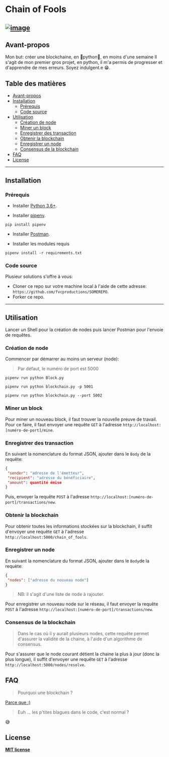 # Chain of Fools

[![image](https://img.shields.io/github/license/Sam-prog-sudo/sam.github.io?style=flat-square)](https://github.com/Sam-prog-sudo/Chain-of-Fools/blob/master/LICENSE)
---
## Avant-propos

Mon but: créer une blockchaine, en 🐍python🐍, en moins d'une semaine
Il s'agit de mon premier gros projet, en python, il m'a permis de progresser et d'apprendre de mes erreurs.
Soyez indulgent.e 😁.

## Table des matières

- [Avant-propos](#avant-propos)
- [Installation](#installation)
  - [Prérequis](#prérequis)
  - [Code source](#code-source)
- [Utilisation](#utilisation)
  - [Création de node](#création-de-node)
  - [Miner un block](#miner-un-block)
  - [Enregistrer des transaction](#enregistrer-des-transaction)
  - [Obtenir la blockchain](#obtenir-la-blockchain)
  - [Enregistrer un node](#enregistrer-un-node)
  - [Consensus de la blockchain](#consensus-de-la-blockchain)
- [FAQ](#faq)
- [License](#license)
---
## Installation
### Prérequis

* Installer [Python 3.6+](https://www.python.org/downloads/). 

* Installer [pipenv](https://github.com/kennethreitz/pipenv).
```shell
pip install pipenv 
```
* Installer [Postman](https://www.postman.com/downloads/).

* Installer les modules requis  
```shell
pipenv install -r requirements.txt
``` 
### Code source
Plusieur solutions s'offre à vous:  
- Cloner ce repo sur votre machine local à l'aide de cette adresse: `https://github.com/fvcproductions/SOMEREPO`.  
- Forker ce repo.
----
## Utilisation
Lancer un Shell pour la création de nodes puis lancer Postman pour l'envoie de requêtes.  
### Création de node
Commencer par démarrer au moins un serveur (node):  
> Par défaut, le numéro de port est 5000  
```shell
pipenv run python Block.py
```
```shell
pipenv run python blockchain.py -p 5001
```
```shell
pipenv run python blockchain.py --port 5002
```
### Miner un block
Pour miner un nouveau block, il faut trouver la nouvelle preuve de travail.
Pour ce faire, il faut envoyer une requête `GET` à l'adresse `http://localhost:[numéro-de-port]/mine`.  

### Enregistrer des transaction
En suivant la nomenclature du format JSON, ajouter dans le `Body` de la requête:
```JSON
{
 "sender": "adresse de l'émetteur",
 "recipient": "adresse du bénéficiaire",
 "amount": quantité émise
}
```
Puis, envoyer la requête `POST` à l'adresse `http://localhost:[numéro-de-port]/transactions/new`. 

### Obtenir la blockchain
Pour obtenir toutes les informations stockées sur la blockchain, il suffit d'envoyer une requête `GET` à l'adresse `http://localhost:5000/chain_of_fools`.  

### Enregistrer un node
En suivant la nomenclature du format JSON, ajouter dans le `Body`de la requète:
```JSON
{
 "nodes": ["adresse du nouveau node"]
}
```
>NB: il s'agit d'une liste de node à rajouter.  

Pour enregistrer un nouveau node sur le réseau, il faut envoyer la requête `POST` à l'adresse `http://localhost:[numéro-de-port]/transactions/new`.

### Consensus de la blockchain
>Dans le cas où il y aurait plusieurs nodes, cette requête permet d'assurer la validité de la chaine, à l'aide d'un algorithme de consensus.  

Pour s'assurer que le node courant détient la chaine la plus à jour (donc la plus longue), il suffit d'envoyer une requête `GET` à l'adresse `http://localhost:5000/nodes/resolve`.

## FAQ

>Pourquoi une blockchain ?  

[Parce que :)](https://youtu.be/gGAiW5dOnKo)

>Euh ... les p'tites blagues dans le code, c'est normal ?  

😅  

## License
**[MIT license](http://opensource.org/licenses/mit-license.php)**
